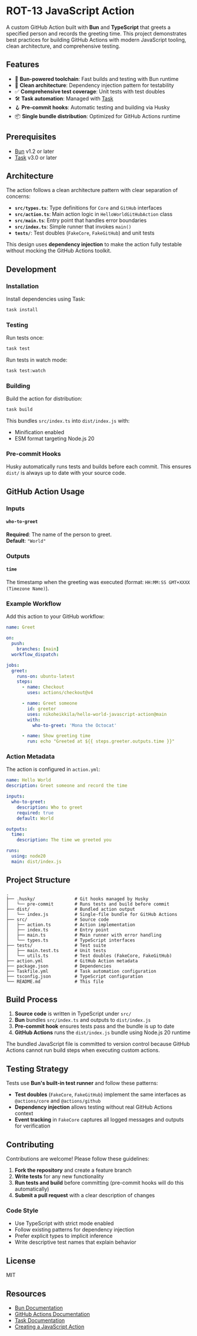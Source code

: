 # ROT-13 JavaScript Action

A custom GitHub Action built with **Bun** and **TypeScript** that greets a specified person and records the greeting time. This project demonstrates best practices for building GitHub Actions with modern JavaScript tooling, clean architecture, and comprehensive testing.

## Features

- 🚀 **Bun-powered toolchain**: Fast builds and testing with Bun runtime
- 📐 **Clean architecture**: Dependency injection pattern for testability
- ✅ **Comprehensive test coverage**: Unit tests with test doubles
- 🛠️ **Task automation**: Managed with [Task](https://taskfile.dev)
- 🪝 **Pre-commit hooks**: Automatic testing and building via Husky
- 📦 **Single bundle distribution**: Optimized for GitHub Actions runtime

## Prerequisites

- [Bun](https://bun.sh/) v1.2 or later
- [Task](https://taskfile.dev/) v3.0 or later

## Architecture

The action follows a clean architecture pattern with clear separation of concerns:

- **`src/types.ts`**: Type definitions for `Core` and `GitHub` interfaces
- **`src/action.ts`**: Main action logic in `HelloWorldGitHubAction` class
- **`src/main.ts`**: Entry point that handles error boundaries
- **`src/index.ts`**: Simple runner that invokes `main()`
- **`tests/`**: Test doubles (`FakeCore`, `FakeGitHub`) and unit tests

This design uses **dependency injection** to make the action fully testable without mocking the GitHub Actions toolkit.

## Development

### Installation

Install dependencies using Task:

```sh
task install
```

### Testing

Run tests once:

```sh
task test
```

Run tests in watch mode:

```sh
task test:watch
```

### Building

Build the action for distribution:

```sh
task build
```

This bundles `src/index.ts` into `dist/index.js` with:
- Minification enabled
- ESM format targeting Node.js 20

### Pre-commit Hooks

Husky automatically runs tests and builds before each commit. This ensures `dist/` is always up to date with your source code.

## GitHub Action Usage

### Inputs

#### `who-to-greet`

**Required**: The name of the person to greet.  
**Default**: `"World"`

### Outputs

#### `time`

The timestamp when the greeting was executed (format: `HH:MM:SS GMT+XXXX (Timezone Name)`).

### Example Workflow

Add this action to your GitHub workflow:

```yaml
name: Greet

on:
  push:
    branches: [main]
  workflow_dispatch:

jobs:
  greet:
    runs-on: ubuntu-latest
    steps:
      - name: Checkout
        uses: actions/checkout@v4

      - name: Greet someone
        id: greeter
        uses: nikoheikkila/hello-world-javascript-action@main
        with:
          who-to-greet: 'Mona the Octocat'

      - name: Show greeting time
        run: echo "Greeted at ${{ steps.greeter.outputs.time }}"
```

### Action Metadata

The action is configured in `action.yml`:

```yaml
name: Hello World
description: Greet someone and record the time

inputs:
  who-to-greet:
    description: Who to greet
    required: true
    default: World

outputs:
  time:
    description: The time we greeted you

runs:
  using: node20
  main: dist/index.js
```

## Project Structure

```
.
├── .husky/               # Git hooks managed by Husky
│   └── pre-commit        # Runs tests and build before commit
├── dist/                 # Bundled action output
│   └── index.js          # Single-file bundle for GitHub Actions
├── src/                  # Source code
│   ├── action.ts         # Action implementation
│   ├── index.ts          # Entry point
│   ├── main.ts           # Main runner with error handling
│   └── types.ts          # TypeScript interfaces
├── tests/                # Test suite
│   ├── main.test.ts      # Unit tests
│   └── utils.ts          # Test doubles (FakeCore, FakeGitHub)
├── action.yml            # GitHub Action metadata
├── package.json          # Dependencies
├── Taskfile.yml          # Task automation configuration
├── tsconfig.json         # TypeScript configuration
└── README.md             # This file
```

## Build Process

1. **Source code** is written in TypeScript under `src/`
2. **Bun** bundles `src/index.ts` and outputs to `dist/index.js`
3. **Pre-commit hook** ensures tests pass and the bundle is up to date
4. **GitHub Actions** runs the `dist/index.js` bundle using Node.js 20 runtime

The bundled JavaScript file is committed to version control because GitHub Actions cannot run build steps when executing custom actions.

## Testing Strategy

Tests use **Bun's built-in test runner** and follow these patterns:

- **Test doubles** (`FakeCore`, `FakeGitHub`) implement the same interfaces as `@actions/core` and `@actions/github`
- **Dependency injection** allows testing without real GitHub Actions context
- **Event tracking** in `FakeCore` captures all logged messages and outputs for verification

## Contributing

Contributions are welcome! Please follow these guidelines:

1. **Fork the repository** and create a feature branch
2. **Write tests** for any new functionality
3. **Run tests and build** before committing (pre-commit hooks will do this automatically)
4. **Submit a pull request** with a clear description of changes

### Code Style

- Use TypeScript with strict mode enabled
- Follow existing patterns for dependency injection
- Prefer explicit types to implicit inference
- Write descriptive test names that explain behavior

## License

MIT

## Resources

- [Bun Documentation](https://bun.sh/docs)
- [GitHub Actions Documentation](https://docs.github.com/en/actions)
- [Task Documentation](https://taskfile.dev)
- [Creating a JavaScript Action](https://docs.github.com/en/actions/creating-actions/creating-a-javascript-action)
